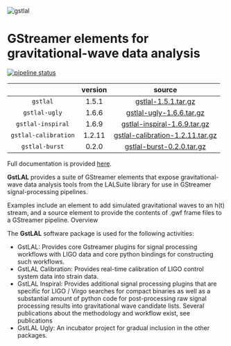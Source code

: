 ![gstlal](https://git.ligo.org/lscsoft/gstlal/raw/master/doc/source/_static/gstlal_small.png "gstlal")

GStreamer elements for gravitational-wave data analysis
==================================================================

[![pipeline status](https://git.ligo.org/lscsoft/gstlal/badges/master/pipeline.svg)](https://git.ligo.org/lscsoft/gstlal/commits/master)

|               | version  | source   |
| :------------:| :------: | :------: |
| `gstlal` | 1.5.1  | [gstlal-1.5.1.tar.gz](http://software.ligo.org/lscsoft/source/gstlal-1.5.1.tar.gz)  |
| `gstlal-ugly`     | 1.6.6  | [gstlal-ugly-1.6.6.tar.gz](http://software.ligo.org/lscsoft/source/gstlal-ugly-1.6.6.tar.gz)  |
| `gstlal-inspiral`  | 1.6.9 | [gstlal-inspiral-1.6.9.tar.gz](http://software.ligo.org/lscsoft/source/gstlal-inspiral-1.6.9.tar.gz)  |
| `gstlal-calibration`  |  1.2.11  | [gstlal-calibration-1.2.11.tar.gz](http://software.ligo.org/lscsoft/source/gstlal-calibration-1.2.11.tar.gz)  |
| `gstlal-burst`  |  0.2.0  | [gstlal-burst-0.2.0.tar.gz](http://software.ligo.org/lscsoft/source/gstlal-burst-0.2.0.tar.gz)  |

Full documentation is provided [here](https://lscsoft.docs.ligo.org/gstlal/).

**GstLAL** provides a suite of GStreamer elements that expose gravitational-wave data analysis tools from the LALSuite library for use in GStreamer signal-processing pipelines.

Examples include an element to add simulated gravitational waves to an h(t) stream, and a source element to provide the contents of .gwf frame files to a GStreamer pipeline.
Overview

The **GstLAL** software package is used for the following activities:

  * GstLAL: Provides core Gstreamer plugins for signal processing workflows with LIGO data and core python bindings for constructing such workflows.
  * GstLAL Calibration: Provides real-time calibration of LIGO control system data into strain data.
  * GstLAL Inspiral: Provides additional signal processing plugins that are specific for LIGO / Virgo searches for compact binaries as well as a substantial amount of python code for post-processing raw signal processing results into gravitational wave candidate lists. Several publications about the methodology and workflow exist, see publications
  * GstLAL Ugly: An incubator project for gradual inclusion in the other packages.
